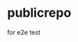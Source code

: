 # publicrepo
for e2e test









































































































































































































































































































































































































































































































































































































































































































































































































































































































































































































































































































































































































































































































































































































































































































































